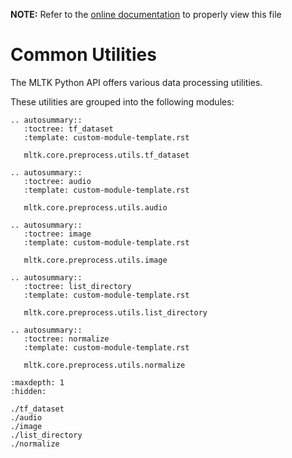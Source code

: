 __NOTE:__ Refer to the [online documentation](https://siliconlabs.github.io/mltk) to properly view this file
# Common Utilities

The MLTK Python API offers various data processing utilities.

These utilities are grouped into the following modules:

```{eval-rst}
.. autosummary::
   :toctree: tf_dataset
   :template: custom-module-template.rst

   mltk.core.preprocess.utils.tf_dataset

.. autosummary::
   :toctree: audio
   :template: custom-module-template.rst

   mltk.core.preprocess.utils.audio

.. autosummary::
   :toctree: image
   :template: custom-module-template.rst

   mltk.core.preprocess.utils.image

.. autosummary::
   :toctree: list_directory
   :template: custom-module-template.rst

   mltk.core.preprocess.utils.list_directory

.. autosummary::
   :toctree: normalize
   :template: custom-module-template.rst

   mltk.core.preprocess.utils.normalize
```

```{toctree}
:maxdepth: 1
:hidden:

./tf_dataset
./audio
./image
./list_directory
./normalize

```